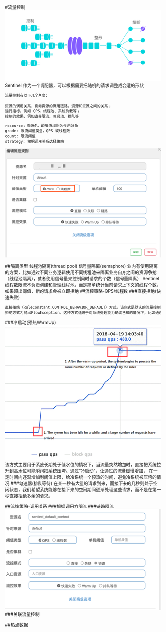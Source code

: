 #流量控制
![](.z_01_Sentinel_00_定位_拓扑关系_images/3c149db4.png)
[](https://sentinelguard.io/zh-cn/docs/flow-control.html)
Sentinel 作为一个调配器，可以根据需要把随机的请求调整成合适的形状
```asp
流量控制有以下几个角度:

资源的调用关系，例如资源的调用链路，资源和资源之间的关系；
运行指标，例如 QPS、线程池、系统负载等；
控制的效果，例如直接限流、冷启动、排队等
```
```asp
resource：资源名，即限流规则的作用对象
grade: 限流阈值类型，QPS 或线程数
count: 限流阈值
strategy: 根据调用关系选择策略
```
![](.z_01_Sentinel_00_定位_核心功能_images/78a781e6.png)

##隔离类型
线程池隔离(thread pool)
信号量隔离(semaphore)
业内有使用隔离的方案，比如通过不同业务逻辑使用不同线程池来隔离业务自身之间的资源争抢（线程池隔离），或者使用信号量来控制同时请求的个数（信号量隔离）
Sentinel线程数限流不负责创建和管理线程池，而是简单统计当前请求上下文的线程个数，如果超出阈值，新的请求会被立即拒绝
##流控策略-QPS/线程数
###直接拒绝(快速失败)
```asp
直接拒绝（RuleConstant.CONTROL_BEHAVIOR_DEFAULT）方式。该方式是默认的流量控制方式，当QPS超过任意规则的阈值后，新的请求就会被立即拒绝，
拒绝方式为抛出FlowException。这种方式适用于对系统处理能力确切已知的情况下，比如通过压测确定了系统的准确水位时
```
###冷启动(预热WarmUp)
![](.z_01_Sentinel_01_流量控制_线程池隔离_信号量隔离_images/0006f1ad.png)
该方式主要用于系统长期处于低水位的情况下，当流量突然增加时，直接把系统拉升到高水位可能瞬间把系统压垮。通过"冷启动"，让通过的流量缓慢增加，
在一定时间内逐渐增加到阈值上限，给冷系统一个预热的时间，避免冷系统被压垮的情况
###匀速器(排队等待)
在某一秒有大量的请求到来，而接下来的几秒则处于空闲状态，我们希望系统能够在接下来的空闲期间逐渐处理这些请求，而不是在第一秒直接拒绝多余的请求。

##流控策略-调用关系
###根据调用方限流
###链路限流
![](.z_01_Sentinel_01_流量控制_线程池隔离_信号量隔离_images/f1187e11.png)
###关联流量控制

##热点数据
[](https://sentinelguard.io/zh-cn/docs/parameter-flow-control.html)
